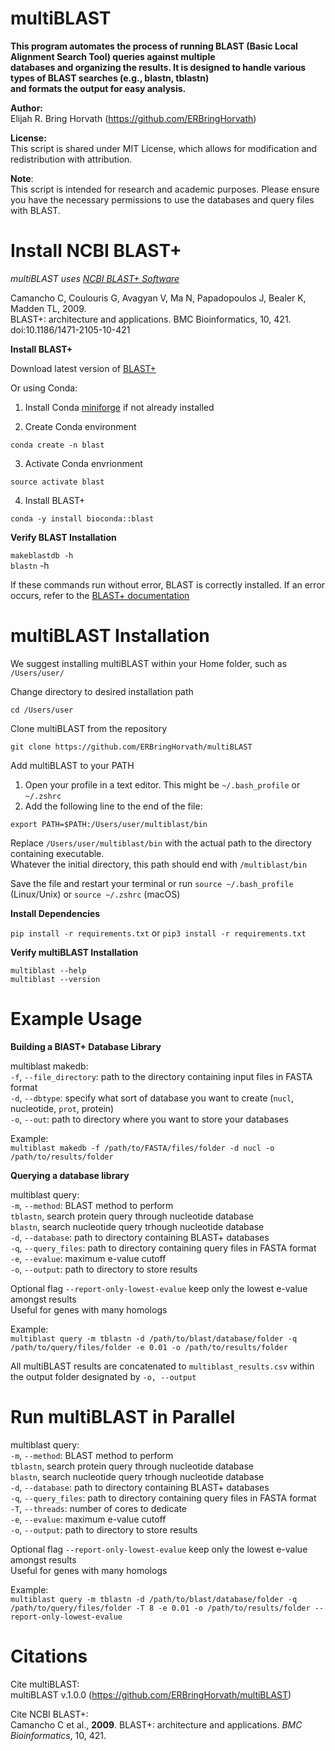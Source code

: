 # **multiBLAST**

**This program automates the process of running BLAST (Basic Local Alignment Search Tool) queries against multiple <br />
databases and organizing the results. It is designed to handle various types of BLAST searches (e.g., blastn, tblastn) <br />
and formats the output for easy analysis.** 

**Author:** <br />
    Elijah R. Bring Horvath (https://github.com/ERBringHorvath)

**License:** <br />
    This script is shared under MIT License, which allows for modification and redistribution with attribution.

**Note**: <br />
    This script is intended for research and academic purposes. 
    Please ensure you have the necessary permissions to use the databases and query files with BLAST.

# Install NCBI BLAST+

*multiBLAST uses [NCBI BLAST+ Software](https://pubmed.ncbi.nlm.nih.gov/20003500/)*

Camancho C, Coulouris G, Avagyan V, Ma N, Papadopoulos J, Bealer K, Madden TL, 2009. <br />
BLAST+: architecture and applications. BMC Bioinformatics, 10, 421. doi:10.1186/1471-2105-10-421

**Install BLAST+**

Download latest version of [BLAST+](https://ftp.ncbi.nlm.nih.gov/blast/executables/blast+/LATEST/)

Or using Conda:

1. Install Conda [miniforge](https://github.com/conda-forge/miniforge/) if not already installed

2. Create Conda environment

`conda create -n blast`

3. Activate Conda envrionment

`source activate blast`

4. Install BLAST+

`conda -y install bioconda::blast`

**Verify BLAST Installation**

`makeblastdb -h` <br />
`blastn` -h

If these commands run without error, BLAST is correctly installed. If an error occurs, refer to the [BLAST+ documentation](https://blast.ncbi.nlm.nih.gov/doc/blast-help/index.html#index)

# multiBLAST Installation

We suggest installing multiBLAST within your Home folder, such as `/Users/user/` 

Change directory to desired installation path

`cd /Users/user`

Clone multiBLAST from the repository

`git clone https://github.com/ERBringHorvath/multiBLAST`

Add multiBLAST to your PATH

1. Open your profile in a text editor. This might be `~/.bash_profile` or `~/.zshrc`
2. Add the following line to the end of the file:

`export PATH=$PATH:/Users/user/multiblast/bin`

Replace `/Users/user/multiblast/bin` with the actual path to the directory containing executable. <br />
Whatever the initial directory, this path should end with `/multiblast/bin`

Save the file and restart your terminal or run `source ~/.bash_profile` (Linux/Unix) or `source ~/.zshrc` (macOS)

**Install Dependencies**

`pip install -r requirements.txt` or `pip3 install -r requirements.txt`

**Verify multiBLAST Installation**

`multiblast --help` <br />
`multiblast --version`

# Example Usage

**Building a BlAST+ Database Library**

multiblast makedb: <br />
`-f`, `--file_directory`: path to the directory containing input files in FASTA format <br />
`-d`, `--dbtype`: specify what sort of database you want to create (`nucl`, nucleotide, `prot`, protein) <br />
`-o`, `--out`: path to directory where you want to store your databases

Example: <br />
`multiblast makedb -f /path/to/FASTA/files/folder -d nucl -o /path/to/results/folder`

**Querying a database library**

multiblast query: <br />
`-m`, `--method`: BLAST method to perform <br />
    `tblastn`, search protein query through nucleotide database <br />
    `blastn`, search nucleotide query trhough nucleotide database <br />
`-d`, `--database`: path to directory containing BLAST+ databases <br />
`-q`, `--query_files`: path to directory containing query files in FASTA format <br />
`-e`, `--evalue`: maximum e-value cutoff <br />
`-o`, `--output`: path to directory to store results

Optional flag `--report-only-lowest-evalue` keep only the lowest e-value amongst results <br />
Useful for genes with many homologs

Example: <br />
`multiblast query -m tblastn -d /path/to/blast/database/folder -q /path/to/query/files/folder -e 0.01 -o /path/to/results/folder`

All multiBLAST results are concatenated to `multiblast_results.csv` within the output folder designated by `-o, --output`

# Run multiBLAST in Parallel

multiblast query: <br />
`-m`, `--method`: BLAST method to perform <br />
    `tblastn`, search protein query through nucleotide database <br />
    `blastn`, search nucleotide query trhough nucleotide database <br />
`-d`, `--database`: path to directory containing BLAST+ databases <br />
`-q`, `--query_files`: path to directory containing query files in FASTA format <br />
`-T`, `--threads`: number of cores to dedicate <br />
`-e`, `--evalue`: maximum e-value cutoff <br />
`-o`, `--output`: path to directory to store results

Optional flag `--report-only-lowest-evalue` keep only the lowest e-value amongst results <br />
Useful for genes with many homologs

Example: <br />
`multiblast query -m tblastn -d /path/to/blast/database/folder -q /path/to/query/files/folder -T 8 -e 0.01 -o /path/to/results/folder --report-only-lowest-evalue`

# Citations

Cite multiBLAST: <br />
multiBLAST v.1.0.0 (https://github.com/ERBringHorvath/multiBLAST)

Cite NCBI BLAST+: <br />
Camancho C et al., **2009**. BLAST+: architecture and applications. *BMC Bioinformatics*, 10, 421. 

